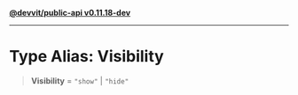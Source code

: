 [**@devvit/public-api v0.11.18-dev**](../../README.md)

---

# Type Alias: Visibility

> **Visibility** = `"show"` \| `"hide"`
